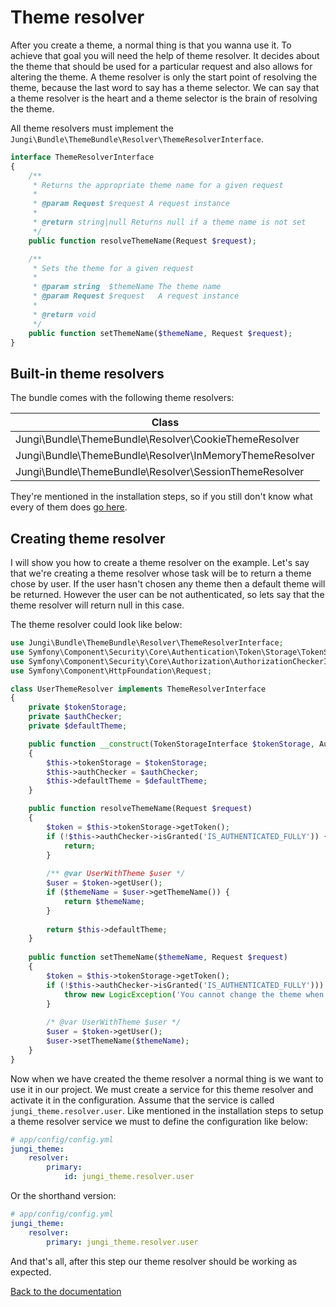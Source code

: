 Theme resolver
==============

After you create a theme, a normal thing is that you wanna use it. To achieve that goal you will need the help of theme 
resolver. It decides about the theme that should be used for a particular request and also allows for altering the theme. 
A theme resolver is only the start point of resolving the theme, because the last word to say has a theme selector. We can 
say that a theme resolver is the heart and a theme selector is the brain of resolving the theme.

All theme resolvers must implement the `Jungi\Bundle\ThemeBundle\Resolver\ThemeResolverInterface`. 

```php
interface ThemeResolverInterface
{
    /**
     * Returns the appropriate theme name for a given request
     *
     * @param Request $request A request instance
     *
     * @return string|null Returns null if a theme name is not set
     */
    public function resolveThemeName(Request $request);

    /**
     * Sets the theme for a given request
     *
     * @param string  $themeName The theme name
     * @param Request $request   A request instance
     *
     * @return void
     */
    public function setThemeName($themeName, Request $request);
}
```

Built-in theme resolvers
------------------------

The bundle comes with the following theme resolvers:

| Class |
| ----- |
| Jungi\Bundle\ThemeBundle\Resolver\CookieThemeResolver |
| Jungi\Bundle\ThemeBundle\Resolver\InMemoryThemeResolver |
| Jungi\Bundle\ThemeBundle\Resolver\SessionThemeResolver |

They're mentioned in the installation steps, so if you still don't know what every of them does [go here](https://github.com/piku235/JungiThemeBundle/tree/master/Resources/doc/installation.md#step-3-configuration).

Creating theme resolver
-----------------------

I will show you how to create a theme resolver on the example. Let's say that we're creating a theme resolver whose task
will be to return a theme chose by user. If the user hasn't chosen any theme then a default theme will be returned. 
However the user can be not authenticated, so lets say that the theme resolver will return null in this case.

The theme resolver could look like below:

```php
use Jungi\Bundle\ThemeBundle\Resolver\ThemeResolverInterface;
use Symfony\Component\Security\Core\Authentication\Token\Storage\TokenStorageInterface;
use Symfony\Component\Security\Core\Authorization\AuthorizationCheckerInterface;
use Symfony\Component\HttpFoundation\Request;

class UserThemeResolver implements ThemeResolverInterface
{
    private $tokenStorage;
    private $authChecker;
    private $defaultTheme;

    public function __construct(TokenStorageInterface $tokenStorage, AuthorizationCheckerInterface $authChecker, $defaultTheme = null)
    {
        $this->tokenStorage = $tokenStorage;
        $this->authChecker = $authChecker;
        $this->defaultTheme = $defaultTheme;
    }

    public function resolveThemeName(Request $request)
    {
        $token = $this->tokenStorage->getToken();
        if (!$this->authChecker->isGranted('IS_AUTHENTICATED_FULLY')) {
            return;
        } 
        
        /** @var UserWithTheme $user */
        $user = $token->getUser();
        if ($themeName = $user->getThemeName()) {
            return $themeName;
        }
        
        return $this->defaultTheme;
    }
    
    public function setThemeName($themeName, Request $request)
    {
        $token = $this->tokenStorage->getToken();
        if (!$this->authChecker->isGranted('IS_AUTHENTICATED_FULLY'))) {
            throw new LogicException('You cannot change the theme when the user is not authenticated.');
        }
        
        /* @var UserWithTheme $user */
        $user = $token->getUser();
        $user->setThemeName($themeName);
    }
}
```

Now when we have created the theme resolver a normal thing is we want to use it in our project. We must create a service
for this theme resolver and activate it in the configuration. Assume that the service is called `jungi_theme.resolver.user`.
Like mentioned in the installation steps to setup a theme resolver service we must to define the configuration like below:

```yml
# app/config/config.yml
jungi_theme:
    resolver:
        primary:
            id: jungi_theme.resolver.user
```

Or the shorthand version:

```yml
# app/config/config.yml
jungi_theme:
    resolver:
        primary: jungi_theme.resolver.user
```

And that's all, after this step our theme resolver should be working as expected.

[Back to the documentation](https://github.com/piku235/JungiThemeBundle/blob/master/Resources/doc/index.md)